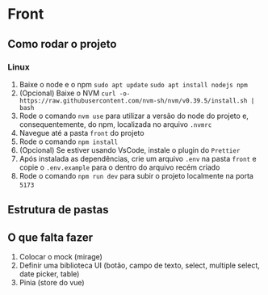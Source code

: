 # Front

## Como rodar o projeto

### Linux

1. Baixe o node e o npm `sudo apt update`
   `sudo apt install nodejs npm`
2. (Opcional) Baixe o NVM `curl -o- https://raw.githubusercontent.com/nvm-sh/nvm/v0.39.5/install.sh | bash`
3. Rode o comando `nvm use` para utilizar a versão do node do projeto e, consequentemente, do npm, localizada no arquivo `.nvmrc`
4. Navegue até a pasta `front` do projeto
5. Rode o comando `npm install`
6. (Opcional) Se estiver usando VsCode, instale o plugin do `Prettier`
7. Após instalada as dependências, crie um arquivo `.env` na pasta `front` e copie o `.env.example` para o dentro do arquivo recém criado
8. Rode o comando `npm run dev` para subir o projeto localmente na porta `5173`

## Estrutura de pastas

## O que falta fazer

1. Colocar o mock (mirage)
2. Definir uma biblioteca UI (botão, campo de texto, select, multiple select, date picker, table)
3. Pinia (store do vue)
